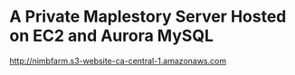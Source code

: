 # A Private Maplestory Server Hosted on EC2 and Aurora MySQL

http://nimbfarm.s3-website-ca-central-1.amazonaws.com
